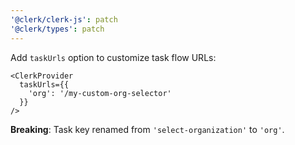 ```yaml
---
'@clerk/clerk-js': patch
'@clerk/types': patch
---
```


Add `taskUrls` option to customize task flow URLs:

```tsx
<ClerkProvider
  taskUrls={{
    'org': '/my-custom-org-selector'
  }}
/>
```

**Breaking**: Task key renamed from `'select-organization'` to `'org'`.
